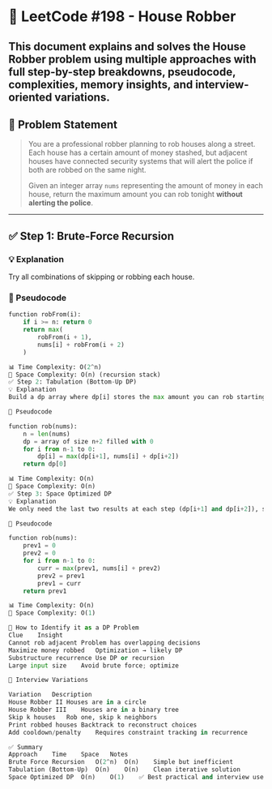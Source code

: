 # 🧠 LeetCode #198 - House Robber

## This document explains and solves the House Robber problem using multiple approaches with full step-by-step breakdowns, pseudocode, complexities, memory insights, and interview-oriented variations.

## 🧾 Problem Statement

> You are a professional robber planning to rob houses along a street. Each house has a certain amount of money stashed, but adjacent houses have connected security systems that will alert the police if both are robbed on the same night.
>
> Given an integer array `nums` representing the amount of money in each house, return the maximum amount you can rob tonight **without alerting the police**.

---

## ✅ Step 1: Brute-Force Recursion

### 💡 Explanation

Try all combinations of skipping or robbing each house.

### 🧾 Pseudocode

```python
function robFrom(i):
    if i >= n: return 0
    return max(
        robFrom(i + 1),
        nums[i] + robFrom(i + 2)
    )

📊 Time Complexity: O(2^n)
🧠 Space Complexity: O(n) (recursion stack)
✅ Step 2: Tabulation (Bottom-Up DP)
💡 Explanation
Build a dp array where dp[i] stores the max amount you can rob starting from house i.

🧾 Pseudocode

function rob(nums):
    n = len(nums)
    dp = array of size n+2 filled with 0
    for i from n-1 to 0:
        dp[i] = max(dp[i+1], nums[i] + dp[i+2])
    return dp[0]

📊 Time Complexity: O(n)
🧠 Space Complexity: O(n)
✅ Step 3: Space Optimized DP
💡 Explanation
We only need the last two results at each step (dp[i+1] and dp[i+2]), so we can optimize to O(1) space.

🧾 Pseudocode

function rob(nums):
    prev1 = 0
    prev2 = 0
    for i from n-1 to 0:
        curr = max(prev1, nums[i] + prev2)
        prev2 = prev1
        prev1 = curr
    return prev1

📊 Time Complexity: O(n)
🧠 Space Complexity: O(1)

🔁 How to Identify it as a DP Problem
Clue	Insight
Cannot rob adjacent	Problem has overlapping decisions
Maximize money robbed	Optimization → likely DP
Substructure recurrence	Use DP or recursion
Large input size	Avoid brute force; optimize

🧠 Interview Variations

Variation	Description
House Robber II	Houses are in a circle
House Robber III	Houses are in a binary tree
Skip k houses	Rob one, skip k neighbors
Print robbed houses	Backtrack to reconstruct choices
Add cooldown/penalty	Requires constraint tracking in recurrence

✅ Summary
Approach	Time	Space	Notes
Brute Force Recursion	O(2^n)	O(n)	Simple but inefficient
Tabulation (Bottom-Up)	O(n)	O(n)	Clean iterative solution
Space Optimized DP	O(n)	O(1)	✅ Best practical and interview use
```
